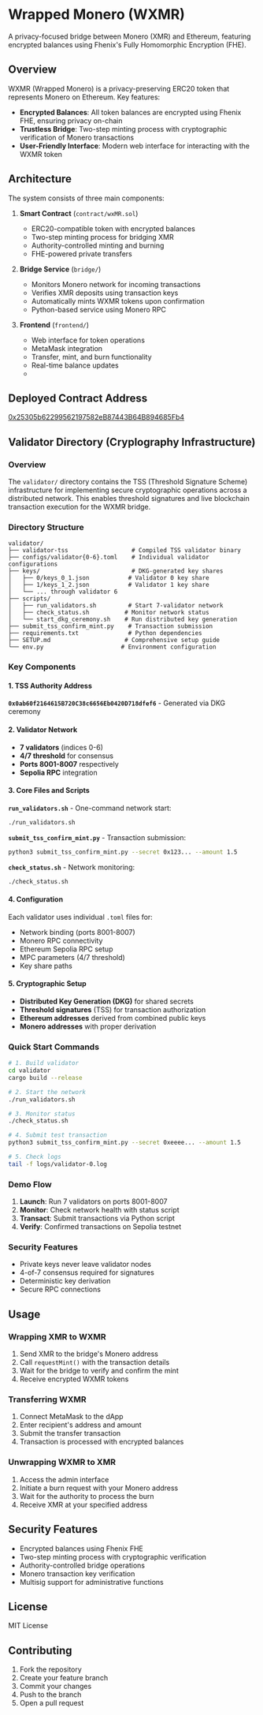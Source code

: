 # Wrapped Monero (WXMR)

A privacy-focused bridge between Monero (XMR) and Ethereum, featuring encrypted balances using Fhenix's Fully Homomorphic Encryption (FHE).

## Overview

WXMR (Wrapped Monero) is a privacy-preserving ERC20 token that represents Monero on Ethereum. Key features:

- **Encrypted Balances**: All token balances are encrypted using Fhenix FHE, ensuring privacy on-chain
- **Trustless Bridge**: Two-step minting process with cryptographic verification of Monero transactions
- **User-Friendly Interface**: Modern web interface for interacting with the WXMR token

## Architecture

The system consists of three main components:

1. **Smart Contract** (`contract/wxMR.sol`)
   - ERC20-compatible token with encrypted balances
   - Two-step minting process for bridging XMR
   - Authority-controlled minting and burning
   - FHE-powered private transfers

2. **Bridge Service** (`bridge/`)
   - Monitors Monero network for incoming transactions
   - Verifies XMR deposits using transaction keys
   - Automatically mints WXMR tokens upon confirmation
   - Python-based service using Monero RPC

3. **Frontend** (`frontend/`)
   - Web interface for token operations
   - MetaMask integration
   - Transfer, mint, and burn functionality
   - Real-time balance updates
   - 
 ## Deployed Contract Address
[0x25305b62299562197582eB87443B64B894685Fb4](https://sepolia.etherscan.io/address/0x25305b62299562197582eB87443B64B894685Fb4)

## Validator Directory (Cryplography Infrastructure)

### Overview
The `validator/` directory contains the TSS (Threshold Signature Scheme) infrastructure for implementing secure cryptographic operations across a distributed network. This enables threshold signatures and live blockchain transaction execution for the WXMR bridge.

### Directory Structure
```
validator/
├── validator-tss                  # Compiled TSS validator binary
├── configs/validator{0-6}.toml    # Individual validator configurations
├── keys/                          # DKG-generated key shares
│   ├── 0/keys_0_1.json           # Validator 0 key share
│   ├── 1/keys_1_2.json           # Validator 1 key share
│   └── ... through validator 6
├── scripts/
│   ├── run_validators.sh         # Start 7-validator network
│   ├── check_status.sh          # Monitor network status
│   └── start_dkg_ceremony.sh    # Run distributed key generation
├── submit_tss_confirm_mint.py    # Transaction submission
├── requirements.txt              # Python dependencies
├── SETUP.md                     # Comprehensive setup guide
└── env.py                      # Environment configuration
```

### Key Components

#### 1. TSS Authority Address
**`0x0ab60f2164615B720C38c6656Eb0420D718dfef6`** - Generated via DKG ceremony

#### 2. Validator Network
- **7 validators** (indices 0-6)
- **4/7 threshold** for consensus
- **Ports 8001-8007** respectively
- **Sepolia RPC** integration

#### 3. Core Files and Scripts

**`run_validators.sh`** - One-command network start:
```bash
./run_validators.sh
```

**`submit_tss_confirm_mint.py`** - Transaction submission:
```bash
python3 submit_tss_confirm_mint.py --secret 0x123... --amount 1.5
```

**`check_status.sh`** - Network monitoring:
```bash
./check_status.sh
```

#### 4. Configuration
Each validator uses individual `.toml` files for:
- Network binding (ports 8001-8007)
- Monero RPC connectivity
- Ethereum Sepolia RPC setup
- MPC parameters (4/7 threshold)
- Key share paths

#### 5. Cryptographic Setup
- **Distributed Key Generation (DKG)** for shared secrets
- **Threshold signatures** (TSS) for transaction authorization
- **Ethereum addresses** derived from combined public keys
- **Monero addresses** with proper derivation

### Quick Start Commands

```bash
# 1. Build validator
cd validator
cargo build --release

# 2. Start the network
./run_validators.sh

# 3. Monitor status
./check_status.sh

# 4. Submit test transaction
python3 submit_tss_confirm_mint.py --secret 0xeeee... --amount 1.5

# 5. Check logs
tail -f logs/validator-0.log
```

### Demo Flow
1. **Launch**: Run 7 validators on ports 8001-8007
2. **Monitor**: Check network health with status script
3. **Transact**: Submit transactions via Python script
4. **Verify**: Confirmed transactions on Sepolia testnet

### Security Features
- Private keys never leave validator nodes
- 4-of-7 consensus required for signatures
- Deterministic key derivation
- Secure RPC connections

## Usage

### Wrapping XMR to WXMR

1. Send XMR to the bridge's Monero address
2. Call `requestMint()` with the transaction details
3. Wait for the bridge to verify and confirm the mint
4. Receive encrypted WXMR tokens

### Transferring WXMR

1. Connect MetaMask to the dApp
2. Enter recipient's address and amount
3. Submit the transfer transaction
4. Transaction is processed with encrypted balances

### Unwrapping WXMR to XMR

1. Access the admin interface
2. Initiate a burn request with your Monero address
3. Wait for the authority to process the burn
4. Receive XMR at your specified address

## Security Features

- Encrypted balances using Fhenix FHE
- Two-step minting process with cryptographic verification
- Authority-controlled bridge operations
- Monero transaction key verification
- Multisig support for administrative functions


## License

MIT License

## Contributing

1. Fork the repository
2. Create your feature branch
3. Commit your changes
4. Push to the branch
5. Open a pull request
